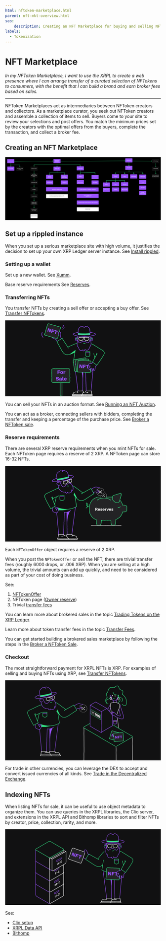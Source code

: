 ```yaml
---
html: nftoken-marketplace.html
parent: nft-mkt-overview.html
seo:
    description: Creating an NFT Marketplace for buying and selling NFTs.
labels:
  - Tokenization
---
```

# NFT Marketplace

_In my NFToken Marketplace, I want to use the XRPL to create a web presence where I can arrange transfer of a curated selection of NFTokens to consumers, with the benefit that I can build a brand and earn broker fees based on sales._

---

NFToken Marketplaces act as intermediaries between NFToken creators and collectors. As a marketplace curator, you seek out NFToken creators and assemble a collection of items to sell. Buyers come to your site to review your selections and post offers. You match the minimum prices set by the creators with the optimal offers from the buyers, complete the transaction, and collect a broker fee.

## Creating an NFT Marketplace

[![NFT Marketplace Flow](/docs/img/nft-mkt-marketplace.png "NFT Marketplace Flow")](/docs/img/nft-mkt-marketplace.png)


## Set up a rippled instance

When you set up a serious marketplace site with high volume, it justifies the decision to set up your own XRP Ledger server instance. See [Install rippled](../../infrastructure/installation/index.md).


### Setting up a wallet

Set up a new wallet. See [Xumm](https://xumm.app/).

Base reserve requirements See [Reserves](../../concepts/accounts/reserves.md#base-reserve-and-owner-reserve).

### Transferring NFTs

You transfer NFTs by creating a sell offer or accepting a buy offer. See [Transfer NFTokens](../../tutorials/javascript/nfts/transfer-nfts.md).

![Transferring NFTs](/docs/img/uc-nft-transferring-nfts.png)

You can sell your NFTs in an auction format. See [Running an NFT Auction](../../concepts/tokens/nfts/running-an-nft-auction.md).

You can act as a broker, connecting sellers with bidders, completing the transfer and keeping a percentage of the purchase price. See [Broker a NFToken sale](../../tutorials/javascript/nfts/broker-an-nft-sale.md).


### Reserve requirements

There are several XRP reserve requirements when you mint NFTs for sale. Each NFToken page requires a reserve of 2 XRP. A NFToken page can store 16-32 NFTs.

![Reserves](/docs/img/uc-nft-reserves.png)

Each `NFTokenOffer` object requires a reserve of 2 XRP.

When you post the `NFTokenOffer` or sell the NFT, there are trivial transfer fees (roughly 6000 drops, or .006 XRP). When you are selling at a high volume, the trivial amounts can add up quickly, and need to be considered as part of your cost of doing business.

See:

1. [NFTokenOffer](../../concepts/tokens/nfts/reserve-requirements.md#nftokenoffer-reserve)
2. NFToken page ([Owner reserve](../../concepts/tokens/nfts/reserve-requirements.md#owner-reserve))
3. Trivial [transfer fees](../../concepts/tokens/transfer-fees.md)

You can learn more about brokered sales in the topic [Trading Tokens on the XRP Ledger](../../concepts/tokens/nfts/trading.md).

Learn more about token transfer fees in the topic [Transfer Fees](../../concepts/tokens/transfer-fees.md).

You can get started building a brokered sales marketplace by following the steps in the [Broker a NFToken Sale](../../tutorials/javascript/nfts/broker-an-nft-sale.md).

### Checkout

The most straightforward payment for XRPL NFTs is XRP. For examples of selling and buying NFTs using XRP, see [Transfer NFTokens](../../tutorials/javascript/nfts/transfer-nfts.md).

![Checkout](/docs/img/uc-nft-checkout.png)

For trade in other currencies, you can leverage the DEX to accept and convert issued currencies of all kinds. See [Trade in the Decentralized Exchange](../../tutorials/tasks/use-tokens/trade-in-the-decentralized-exchange.md#trade-in-the-decentralized-exchange).

## Indexing NFTs

When listing NFTs for sale, it can be useful to use object metadata to organize them. You can use queries in the XRPL libraries, the Clio server, and extensions in the XRPL API and Bithomp libraries to sort and filter NFTs by creator, price, collection, rarity, and more.

![Indexing NFTs](/docs/img/uc-nft-indexing.png)

See:

- [Clio setup](../../infrastructure/installation/install-clio-on-ubuntu.md)
- [XRPL Data API](https://api.xrpldata.com/docs/static/index.html#/)
- [Bithomp](https://docs.bithomp.com/#nft-xls-20)

<!--

Sorting and filtering [No link]
    Creator - nft_info (issuer field)
    Price - nft_sell_offer->offers->amount field)
    Popularity - ?
    Newly listed
    Collection - nft_info (token taxon field)
    XRP vs $ vs IOUs

Search [No link]
Featured NFTs [No link]
Supplement Information [No link]
    Rarity
    Floor price
    History
        Number of owners
        Price History

 -->
